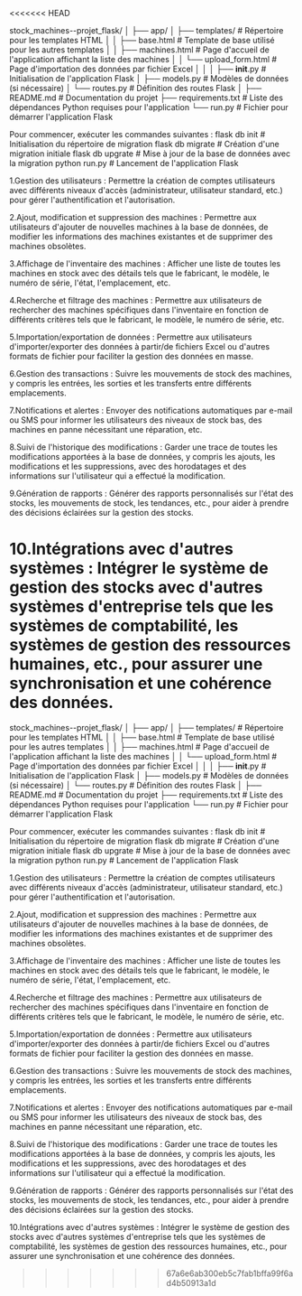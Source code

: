 <<<<<<< HEAD
<!-- Structure de départ du projet -->

stock_machines--projet_flask/
│
├── app/
│   ├── templates/                # Répertoire pour les templates HTML
│   │   ├── base.html             # Template de base utilisé pour les autres templates
│   │   ├── machines.html         # Page d'accueil de l'application affichant la liste des machines
│   │   └── upload_form.html      # Page d'importation des données par fichier Excel
│   │
│   ├── __init__.py               # Initialisation de l'application Flask
│   ├── models.py                 # Modèles de données (si nécessaire)
│   └── routes.py                 # Définition des routes Flask
│
├── README.md                     # Documentation du projet
├── requirements.txt              # Liste des dépendances Python requises pour l'application
└── run.py                        # Fichier pour démarrer l'application Flask

<!-- Etapes à suivre pour commencer -->
Pour commencer, exécuter les commandes suivantes :
flask db init       # Initialisation du répertoire de migration 
flask db migrate    # Création d'une migration initiale
flask db upgrate    # Mise à jour de la base de données avec la migration
python run.py       # Lancement de l'application Flask


<!-- Quelques fonctionnalités essentielles et nécessaires -->

1.Gestion des utilisateurs : Permettre la création de comptes utilisateurs avec différents niveaux d'accès (administrateur, utilisateur standard, etc.) pour gérer l'authentification et l'autorisation.

2.Ajout, modification et suppression des machines : Permettre aux utilisateurs d'ajouter de nouvelles machines à la base de données, de modifier les informations des machines existantes et de supprimer des machines obsolètes.

3.Affichage de l'inventaire des machines : 
Afficher une liste de toutes les machines en stock avec des détails tels que le fabricant, le modèle, le numéro de série, l'état, l'emplacement, etc.

4.Recherche et filtrage des machines : 
Permettre aux utilisateurs de rechercher des machines spécifiques dans l'inventaire en fonction de différents critères tels que le fabricant, le modèle, le numéro de série, etc.

5.Importation/exportation de données : 
Permettre aux utilisateurs d'importer/exporter des données à partir/de fichiers Excel ou d'autres formats de fichier pour faciliter la gestion des données en masse.

6.Gestion des transactions : Suivre les mouvements de stock des machines, y compris les entrées, les sorties et les transferts entre différents emplacements.

7.Notifications et alertes : Envoyer des notifications automatiques par e-mail ou SMS pour informer les utilisateurs des niveaux de stock bas, des machines en panne nécessitant une réparation, etc.

8.Suivi de l'historique des modifications : Garder une trace de toutes les modifications apportées à la base de données, y compris les ajouts, les modifications et les suppressions, avec des horodatages et des informations sur l'utilisateur qui a effectué la modification.

9.Génération de rapports : Générer des rapports personnalisés sur l'état des stocks, les mouvements de stock, les tendances, etc., pour aider à prendre des décisions éclairées sur la gestion des stocks.

10.Intégrations avec d'autres systèmes : Intégrer le système de gestion des stocks avec d'autres systèmes d'entreprise tels que les systèmes de comptabilité, les systèmes de gestion des ressources humaines, etc., pour assurer une synchronisation et une cohérence des données.
=======
<!-- Structure de départ du projet -->

stock_machines--projet_flask/
│
├── app/
│   ├── templates/                # Répertoire pour les templates HTML
│   │   ├── base.html             # Template de base utilisé pour les autres templates
│   │   ├── machines.html         # Page d'accueil de l'application affichant la liste des machines
│   │   └── upload_form.html      # Page d'importation des données par fichier Excel
│   │
│   ├── __init__.py               # Initialisation de l'application Flask
│   ├── models.py                 # Modèles de données (si nécessaire)
│   └── routes.py                 # Définition des routes Flask
│
├── README.md                     # Documentation du projet
├── requirements.txt              # Liste des dépendances Python requises pour l'application
└── run.py                        # Fichier pour démarrer l'application Flask

<!-- Etapes à suivre pour commencer -->
Pour commencer, exécuter les commandes suivantes :
flask db init       # Initialisation du répertoire de migration 
flask db migrate    # Création d'une migration initiale
flask db upgrate    # Mise à jour de la base de données avec la migration
python run.py       # Lancement de l'application Flask


<!-- Quelques fonctionnalités essentielles et nécessaires -->

1.Gestion des utilisateurs : Permettre la création de comptes utilisateurs avec différents niveaux d'accès (administrateur, utilisateur standard, etc.) pour gérer l'authentification et l'autorisation.

2.Ajout, modification et suppression des machines : Permettre aux utilisateurs d'ajouter de nouvelles machines à la base de données, de modifier les informations des machines existantes et de supprimer des machines obsolètes.

3.Affichage de l'inventaire des machines : 
Afficher une liste de toutes les machines en stock avec des détails tels que le fabricant, le modèle, le numéro de série, l'état, l'emplacement, etc.

4.Recherche et filtrage des machines : 
Permettre aux utilisateurs de rechercher des machines spécifiques dans l'inventaire en fonction de différents critères tels que le fabricant, le modèle, le numéro de série, etc.

5.Importation/exportation de données : 
Permettre aux utilisateurs d'importer/exporter des données à partir/de fichiers Excel ou d'autres formats de fichier pour faciliter la gestion des données en masse.

6.Gestion des transactions : Suivre les mouvements de stock des machines, y compris les entrées, les sorties et les transferts entre différents emplacements.

7.Notifications et alertes : Envoyer des notifications automatiques par e-mail ou SMS pour informer les utilisateurs des niveaux de stock bas, des machines en panne nécessitant une réparation, etc.

8.Suivi de l'historique des modifications : Garder une trace de toutes les modifications apportées à la base de données, y compris les ajouts, les modifications et les suppressions, avec des horodatages et des informations sur l'utilisateur qui a effectué la modification.

9.Génération de rapports : Générer des rapports personnalisés sur l'état des stocks, les mouvements de stock, les tendances, etc., pour aider à prendre des décisions éclairées sur la gestion des stocks.

10.Intégrations avec d'autres systèmes : Intégrer le système de gestion des stocks avec d'autres systèmes d'entreprise tels que les systèmes de comptabilité, les systèmes de gestion des ressources humaines, etc., pour assurer une synchronisation et une cohérence des données.
>>>>>>> 67a6e6ab300eb5c7fab1bffa99f6ad4b50913a1d
